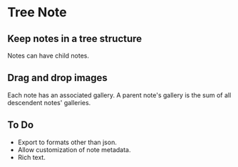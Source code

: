 # Tree Note

## Keep notes in a tree structure

Notes can have child notes.

## Drag and drop images

Each note has an associated gallery. 
A parent note's gallery is the sum of all descendent notes' galleries.

## To Do

* Export to formats other than json.
* Allow customization of note metadata.
* Rich text.
